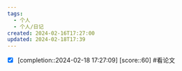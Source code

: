 ```yaml
---
tags:
  - 个人
  - 个人/日记
created: 2024-02-16T17:27:00
updated: 2024-02-18T17:39
---
```



- [x]  [completion::2024-02-18 17:27:09] [score::60] #看论文